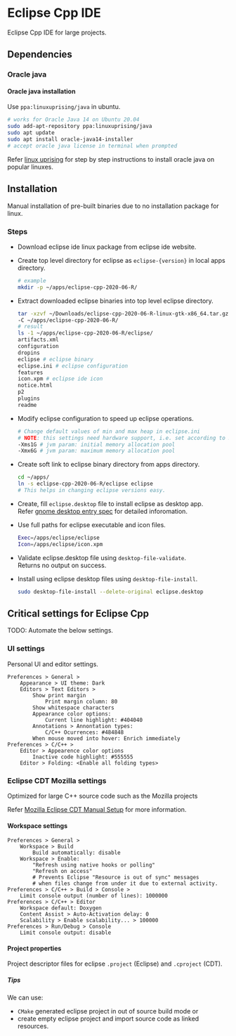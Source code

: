 # Eclipse Cpp IDE

Eclipse Cpp IDE for large projects.

## Dependencies

### Oracle java

#### Oracle java installation

Use `ppa:linuxuprising/java` in ubuntu.

```bash
# works for Oracle Java 14 on Ubuntu 20.04
sudo add-apt-repository ppa:linuxuprising/java
sudo apt update
sudo apt install oracle-java14-installer
# accept oracle java license in terminal when prompted
```

Refer [linux uprising][lu_java] for step by step instructions to install
oracle java on popular linuxes.

<!-- External links -->
[lu_java]: https://launchpad.net/~linuxuprising/+archive/ubuntu/java

## Installation

Manual installation of pre-built binaries due to no installation package for
linux.

### Steps

- Download eclipse ide linux package from eclipse ide website.
- Create top level directory for eclipse as `eclipse-{version}` in local
  apps directory.
  
  ```bash
  # example
  mkdir -p ~/apps/eclipse-cpp-2020-06-R/
  ```

- Extract downloaded eclipse binaries into top level eclipse directory.

  ```bash
  tar -xzvf ~/Downloads/eclipse-cpp-2020-06-R-linux-gtk-x86_64.tar.gz \
  -C ~/apps/eclipse-cpp-2020-06-R/
  # result
  ls -1 ~/apps/eclipse-cpp-2020-06-R/eclipse/
  artifacts.xml
  configuration
  dropins
  eclipse # eclipse binary
  eclipse.ini # eclipse configuration
  features
  icon.xpm # eclipse ide icon
  notice.html
  p2
  plugins
  readme
  ```

- Modify eclipse configuration to speed up eclipse operations.

  ```bash
  # Change default values of min and max heap in eclipse.ini
  # NOTE: this settings need hardware support, i.e. set according to RAM
  -Xms1G # jvm param: initial memory allocation pool
  -Xmx6G # jvm param: maximum memory allocation pool
  ```

- Create soft link to eclipse binary directory from apps directory.

  ```bash
  cd ~/apps/
  ln -s eclipse-cpp-2020-06-R/eclipse eclipse
  # This helps in changing eclipse versions easy.
  ```

- Create, fill `eclipse.desktop` file to install eclipse as desktop app.\
  Refer [gnome desktop entry spec][gnome_desktop_entry_spec] for detailed inforomation.
- Use full paths for eclipse executable and icon files.

  ```bash
  Exec=/apps/eclipse/eclipse
  Icon=/apps/eclipse/icon.xpm
  ```

- Validate eclipse.desktop file using `desktop-file-validate`.\
  Returns no output on success.
  
- Install using eclipse desktop files using `desktop-file-install`.
  
  ```bash
  sudo desktop-file-install --delete-original eclipse.desktop
  ```

<!-- External links -->
[gnome_desktop_entry_spec]: https://developer.gnome.org/desktop-entry-spec/

## Critical settings for Eclipse Cpp

TODO: Automate the below settings.

### UI settings

Personal UI and editor settings.

```text
Preferences > General >
    Appearance > UI theme: Dark
    Editors > Text Editors >
        Show print margin
            Print margin column: 80
        Show whitespace characters
        Appearance color options:
            Current line highlight: #404040
        Annotations > Annontation types:
            C/C++ Ocurrences: #484848
        When mouse moved into hover: Enrich immediately
Preferences > C/C++ >
    Editor > Appearence color options
        Inactive code highlight: #555555
    Editor > Folding: <Enable all folding types>
```

### Eclipse CDT Mozilla settings

Optimized for large C++ source code such as the Mozilla projects

Refer [Mozilla Eclipse CDT Manual Setup][moz_eclipse_link1] for more
information.

<!-- External links -->
[moz_eclipse_link1]: https://developer.mozilla.org/en-US/docs/Mozilla/Developer_guide/Eclipse/Eclipse_CDT_Manual_Setup

#### Workspace settings

```text
Preferences > General >
    Workspace > Build
        Build automatically: disable
    Workspace > Enable:
        "Refresh using native hooks or polling"
        "Refresh on access"
        # Prevents Eclipse "Resource is out of sync" messages
        # when files change from under it due to external activity.
Preferences > C/C++ > Build > Console >
    Limit console output (number of lines): 1000000
Preferences > C/C++ > Editor
    Workspace default: Doxygen
    Content Assist > Auto-Activation delay: 0
    Scalability > Enable scalability... > 100000
Preferences > Run/Debug > Console
    Limit console output: disable
```

#### Project properties

Project descriptor files for eclipse `.project` (Eclipse) and `.cproject` (CDT).

##### Tips

We can use:

- `CMake` generated eclipse project in out of source build mode or
- create empty eclipse project and import source code as linked resources.
